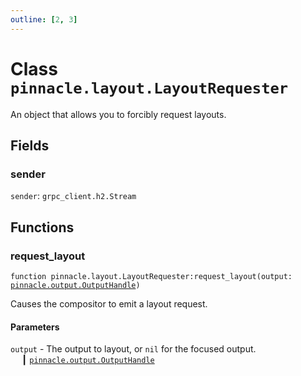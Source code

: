 ```yaml
---
outline: [2, 3]
---
```


# Class `pinnacle.layout.LayoutRequester`


An object that allows you to forcibly request layouts.

## Fields

### sender

`sender`: <code>grpc_client.h2.Stream</code>




## Functions

### <Badge type="method" text="method" /> request_layout

<div class="language-lua"><pre><code>function pinnacle.layout.LayoutRequester:request_layout(output: <a href="/lua-reference/main/classes/pinnacle.output.OutputHandle">pinnacle.output.OutputHandle</a>)</code></pre></div>

Causes the compositor to emit a layout request.


#### Parameters

`output` - The output to layout, or `nil` for the focused output.<br>
&emsp; ┃ <code><a href="/lua-reference/main/classes/pinnacle.output.OutputHandle">pinnacle.output.OutputHandle</a></code><br>





